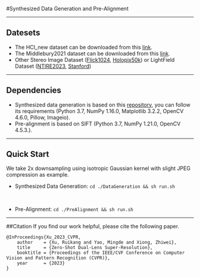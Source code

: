 #Synthesized Data Generation and Pre-Alignment
****
## Datesets
* The HCI_new dataset can be downloaded from this [link](https://lightfield-analysis.uni-konstanz.de/).
* The Middlebury2021 dataset can be downloaded from this [link](https://vision.middlebury.edu/stereo/data/scenes2021/).
* Other Stereo Image Dataset ([Flick1024](https://yingqianwang.github.io/Flickr1024/), [Holopix50k](https://leiainc.github.io/holopix50k/)) or LightField Dataset ([NTIRE2023](https://github.com/The-Learning-And-Vision-Atelier-LAVA/LF-Image-SR/tree/NTIRE2023), [Stanford](http://lightfields.stanford.edu/LF2016.html))
****
## Dependencies

* Synthesized data generation is based on this [repository](https://github.com/assafshocher/BlindSR_dataset_generator), you can follow its requirements (Python 3.7, NumPy 1.16.0, Matplotlib 3.2.2, OpenCV 4.6.0, Pillow, Imageio).
* Pre-alignment is based on SIFT (Python 3.7, NumPy 1.21.0, OpenCV 4.5.3.).

****

## Quick Start
We take 2x downsampling using isotropic Gaussian kernel with slight JPEG compression as example.


* Synthesized Data Generation:
` cd ./DataGeneration && sh run.sh `

<br/>

* Pre-Alignment:
` cd ./PreAlignment && sh run.sh `



****

##Citation
If you find our work helpful, please cite the following paper.
```
@InProceedings{Xu_2023_CVPR,
    author    = {Xu, Ruikang and Yao, Mingde and Xiong, Zhiwei},
    title     = {Zero-Shot Dual-Lens Super-Resolution},
    booktitle = {Proceedings of the IEEE/CVF Conference on Computer Vision and Pattern Recognition (CVPR)},
    year      = {2023}
}
```